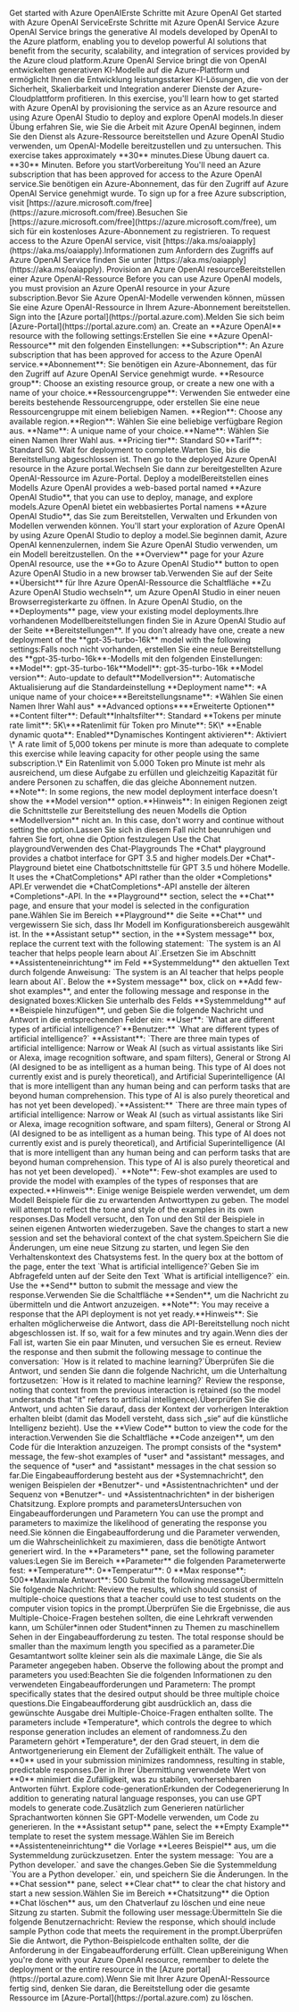 <?xml version="1.0" encoding="UTF-8"?>
<xliff xmlns="urn:oasis:names:tc:xliff:document:1.2" xmlns:xsi="http://www.w3.org/2001/XMLSchema-instance" version="1.2" xsi:schemaLocation="urn:oasis:names:tc:xliff:document:1.2 xliff-core-1.2-transitional.xsd">
  <file datatype="xml" original="markdown" source-language="en-US" target-language="de-DE">
    <header>
      <tool tool-id="JunoTransformer" tool-name="JunoTransformer" tool-version="1.0.0" tool-company="Microsoft"><transformer-options xmlns="urn:microsoft:content:juno:1.0"><option name="TargetXliffVersion" value="V1"/><option name="ArtToXliff" value="False"/><option name="UseParagraphMarker" value="False"/><option name="ExposeLinkTitleText" value="False"/><option name="ReplaceNewlineWithWhitespace" value="False"/><option name="LockAtSign" value="False"/><option name="ExposeImageTitleText" value="True"/><option name="LockBackslashEscapeChars" value="False"/><option name="PairHtmlTags" value="False"/><option name="TrimBoundingPhTags" value="False"/><option name="MergeAdjacentPhTags" value="False"/><option name="LinkifyHeaders" value="False"/></transformer-options></tool>
    </header>
    <body>
      <group id="content" extype="content">
        <group id="p101-PARA"><group id="s101-PARA"><trans-unit id="101" translate="yes" xml:space="preserve" restype="x-metadata">
          <source>Get started with Azure OpenAI</source><target>Erste Schritte mit Azure OpenAI</target>
        </trans-unit></group></group>
        <group id="p102-PARA"><group id="s102-PARA"><trans-unit id="102" translate="yes" xml:space="preserve">
          <source>Get started with Azure OpenAI Service</source><target>Erste Schritte mit Azure OpenAI Service</target>
        </trans-unit></group></group>
        <group id="p103-PARA"><group id="s103-PARA"><trans-unit id="103" translate="yes" xml:space="preserve">
          <source>Azure OpenAI Service brings the generative AI models developed by OpenAI to the Azure platform, enabling you to develop powerful AI solutions that benefit from the security, scalability, and integration of services provided by the Azure cloud platform.</source><target>Azure OpenAI Service bringt die von OpenAI entwickelten generativen KI-Modelle auf die Azure-Plattform und ermöglicht Ihnen die Entwicklung leistungsstarker KI-Lösungen, die von der Sicherheit, Skalierbarkeit und Integration anderer Dienste der Azure-Cloudplattform profitieren.</target>
        </trans-unit></group></group>
        <group id="p104-PARA"><group id="s104-PARA"><trans-unit id="104" translate="yes" xml:space="preserve">
          <source>In this exercise, you'll learn how to get started with Azure OpenAI by provisioning the service as an Azure resource and using Azure OpenAI Studio to deploy and explore OpenAI models.</source><target>In dieser Übung erfahren Sie, wie Sie die Arbeit mit Azure OpenAI beginnen, indem Sie den Dienst als Azure-Ressource bereitstellen und Azure OpenAI Studio verwenden, um OpenAI-Modelle bereitzustellen und zu untersuchen.</target>
        </trans-unit></group></group>
        <group id="p105-PARA"><group id="s105-PARA"><trans-unit id="105" translate="yes" xml:space="preserve">
          <source>This exercise takes approximately <bpt id="p1">**</bpt>30<ept id="p1">**</ept> minutes.</source><target>Diese Übung dauert ca. <bpt id="p1">**</bpt>30<ept id="p1">**</ept> Minuten.</target>
        </trans-unit></group></group>
        <group id="p106-PARA"><group id="s106-PARA"><trans-unit id="106" translate="yes" xml:space="preserve">
          <source>Before you start</source><target>Vorbereitung</target>
        </trans-unit></group></group>
        <group id="p107-PARA"><group id="s107-PARA"><trans-unit id="107" translate="yes" xml:space="preserve">
          <source>You'll need an Azure subscription that has been approved for access to the Azure OpenAI service.</source><target>Sie benötigen ein Azure-Abonnement, das für den Zugriff auf Azure OpenAI Service genehmigt wurde.</target>
        </trans-unit></group></group>
        <group id="p108-PARA"><group id="s108-PARA"><trans-unit id="108" translate="yes" xml:space="preserve">
          <source>To sign up for a free Azure subscription, visit <bpt id="p1">[</bpt><ph id="ph1">https://azure.microsoft.com/free</ph><ept id="p1">](https://azure.microsoft.com/free)</ept>.</source><target>Besuchen Sie <bpt id="p1">[</bpt><ph id="ph1">https://azure.microsoft.com/free</ph><ept id="p1">](https://azure.microsoft.com/free)</ept>, um sich für ein kostenloses Azure-Abonnement zu registrieren.</target>
        </trans-unit></group></group>
        <group id="p109-PARA"><group id="s109-PARA"><trans-unit id="109" translate="yes" xml:space="preserve">
          <source>To request access to the Azure OpenAI service, visit <bpt id="p1">[</bpt><ph id="ph1">https://aka.ms/oaiapply</ph><ept id="p1">](https://aka.ms/oaiapply)</ept>.</source><target>Informationen zum Anfordern des Zugriffs auf Azure OpenAI Service finden Sie unter <bpt id="p1">[</bpt><ph id="ph1">https://aka.ms/oaiapply</ph><ept id="p1">](https://aka.ms/oaiapply)</ept>.</target>
        </trans-unit></group></group>
        <group id="p110-PARA"><group id="s110-PARA"><trans-unit id="110" translate="yes" xml:space="preserve">
          <source>Provision an Azure OpenAI resource</source><target>Bereitstellen einer Azure OpenAI-Ressource</target>
        </trans-unit></group></group>
        <group id="p111-PARA"><group id="s111-PARA"><trans-unit id="111" translate="yes" xml:space="preserve">
          <source>Before you can use Azure OpenAI models, you must provision an Azure OpenAI resource in your Azure subscription.</source><target>Bevor Sie Azure OpenAI-Modelle verwenden können, müssen Sie eine Azure OpenAI-Ressource in Ihrem Azure-Abonnement bereitstellen.</target>
        </trans-unit></group></group>
        <group id="p112-PARA"><group id="s112-PARA"><trans-unit id="112" translate="yes" xml:space="preserve">
          <source>Sign into the <bpt id="p1">[</bpt>Azure portal<ept id="p1">](https://portal.azure.com)</ept>.</source><target>Melden Sie sich beim <bpt id="p1">[</bpt>Azure-Portal<ept id="p1">](https://portal.azure.com)</ept> an.</target>
        </trans-unit></group></group>
        <group id="p113-PARA"><group id="s113-PARA"><trans-unit id="113" translate="yes" xml:space="preserve">
          <source>Create an <bpt id="p1">**</bpt>Azure OpenAI<ept id="p1">**</ept> resource with the following settings:</source><target>Erstellen Sie eine <bpt id="p1">**</bpt>Azure OpenAI-Ressource<ept id="p1">**</ept> mit den folgenden Einstellungen:</target>
        </trans-unit></group></group>
        <group id="p114-PARA"><group id="s114-PARA"><trans-unit id="114" translate="yes" xml:space="preserve">
          <source><bpt id="p1">**</bpt>Subscription<ept id="p1">**</ept>: An Azure subscription that has been approved for access to the Azure OpenAI service.</source><target><bpt id="p1">**</bpt>Abonnement<ept id="p1">**</ept>: Sie benötigen ein Azure-Abonnement, das für den Zugriff auf Azure OpenAI Service genehmigt wurde.</target>
        </trans-unit></group></group>
        <group id="p115-PARA"><group id="s115-PARA"><trans-unit id="115" translate="yes" xml:space="preserve">
          <source><bpt id="p1">**</bpt>Resource group<ept id="p1">**</ept>: Choose an existing resource group, or create a new one with a name of your choice.</source><target><bpt id="p1">**</bpt>Ressourcengruppe<ept id="p1">**</ept>: Verwenden Sie entweder eine bereits bestehende Ressourcengruppe, oder erstellen Sie eine neue Ressourcengruppe mit einem beliebigen Namen.</target>
        </trans-unit></group></group>
        <group id="p116-PARA"><group id="s116-PARA"><trans-unit id="116" translate="yes" xml:space="preserve">
          <source><bpt id="p1">**</bpt>Region<ept id="p1">**</ept>: Choose any available region.</source><target><bpt id="p1">**</bpt>Region<ept id="p1">**</ept>: Wählen Sie eine beliebige verfügbare Region aus.</target>
        </trans-unit></group></group>
        <group id="p117-PARA"><group id="s117-PARA"><trans-unit id="117" translate="yes" xml:space="preserve">
          <source><bpt id="p1">**</bpt>Name<ept id="p1">**</ept>: A unique name of your choice.</source><target><bpt id="p1">**</bpt>Name<ept id="p1">**</ept>: Wählen Sie einen Namen Ihrer Wahl aus.</target>
        </trans-unit></group></group>
        <group id="p118-PARA"><group id="s118-PARA"><trans-unit id="118" translate="yes" xml:space="preserve">
          <source><bpt id="p1">**</bpt>Pricing tier<ept id="p1">**</ept>: Standard S0</source><target><bpt id="p1">**</bpt>Tarif<ept id="p1">**</ept>: Standard S0.</target>
        </trans-unit></group></group>
        <group id="p119-PARA"><group id="s119-PARA"><trans-unit id="119" translate="yes" xml:space="preserve">
          <source>Wait for deployment to complete.</source><target>Warten Sie, bis die Bereitstellung abgeschlossen ist.</target>
        </trans-unit></group></group>
        <group id="p120-PARA"><group id="s120-PARA"><trans-unit id="120" translate="yes" xml:space="preserve">
          <source>Then go to the deployed Azure OpenAI resource in the Azure portal.</source><target>Wechseln Sie dann zur bereitgestellten Azure OpenAI-Ressource im Azure-Portal.</target>
        </trans-unit></group></group>
        <group id="p121-PARA"><group id="s121-PARA"><trans-unit id="121" translate="yes" xml:space="preserve">
          <source>Deploy a model</source><target>Bereitstellen eines Modells</target>
        </trans-unit></group></group>
        <group id="p122-PARA"><group id="s122-PARA"><trans-unit id="122" translate="yes" xml:space="preserve">
          <source>Azure OpenAI provides a web-based portal named <bpt id="p1">**</bpt>Azure OpenAI Studio<ept id="p1">**</ept>, that you can use to deploy, manage, and explore models.</source><target>Azure OpenAI bietet ein webbasiertes Portal namens <bpt id="p1">**</bpt>Azure OpenAI Studio<ept id="p1">**</ept>, das Sie zum Bereitstellen, Verwalten und Erkunden von Modellen verwenden können.</target>
        </trans-unit></group></group>
        <group id="p123-PARA"><group id="s123-PARA"><trans-unit id="123" translate="yes" xml:space="preserve">
          <source>You'll start your exploration of Azure OpenAI by using Azure OpenAI Studio to deploy a model.</source><target>Sie beginnen damit, Azure OpenAI kennenzulernen, indem Sie Azure OpenAI Studio verwenden, um ein Modell bereitzustellen.</target>
        </trans-unit></group></group>
        <group id="p124-PARA"><group id="s124-PARA"><trans-unit id="124" translate="yes" xml:space="preserve">
          <source>On the <bpt id="p1">**</bpt>Overview<ept id="p1">**</ept> page for your Azure OpenAI resource, use the <bpt id="p2">**</bpt>Go to Azure OpenAI Studio<ept id="p2">**</ept> button to open Azure OpenAI Studio in a new browser tab.</source><target>Verwenden Sie auf der Seite <bpt id="p1">**</bpt>Übersicht<ept id="p1">**</ept> für Ihre Azure OpenAI-Ressource die Schaltfläche <bpt id="p2">**</bpt>Zu Azure OpenAI Studio wechseln<ept id="p2">**</ept>, um Azure OpenAI Studio in einer neuen Browserregisterkarte zu öffnen.</target>
        </trans-unit></group></group>
        <group id="p125-PARA"><group id="s125-PARA"><trans-unit id="125" translate="yes" xml:space="preserve">
          <source>In Azure OpenAI Studio, on the <bpt id="p1">**</bpt>Deployments<ept id="p1">**</ept> page, view your existing model deployments.</source><target>Ihre vorhandenen Modellbereitstellungen finden Sie in Azure OpenAI Studio auf der Seite <bpt id="p1">**</bpt>Bereitstellungen<ept id="p1">**</ept>.</target>
        </trans-unit></group></group>
        <group id="p126-PARA"><group id="s126-PARA"><trans-unit id="126" translate="yes" xml:space="preserve">
          <source>If you don't already have one, create a new deployment of the <bpt id="p1">**</bpt>gpt-35-turbo-16k<ept id="p1">**</ept> model with the following settings:</source><target>Falls noch nicht vorhanden, erstellen Sie eine neue Bereitstellung des <bpt id="p1">**</bpt>gpt-35-turbo-16k<ept id="p1">**</ept>-Modells mit den folgenden Einstellungen:</target>
        </trans-unit></group></group>
        <group id="p127-PARA"><group id="s127-PARA"><trans-unit id="127" translate="yes" xml:space="preserve">
          <source><bpt id="p1">**</bpt>Model<ept id="p1">**</ept>: gpt-35-turbo-16k</source><target><bpt id="p1">**</bpt>Modell<ept id="p1">**</ept>: gpt-35-turbo-16k</target>
        </trans-unit></group></group>
        <group id="p128-PARA"><group id="s128-PARA"><trans-unit id="128" translate="yes" xml:space="preserve">
          <source><bpt id="p1">**</bpt>Model version<ept id="p1">**</ept>: Auto-update to default</source><target><bpt id="p1">**</bpt>Modellversion<ept id="p1">**</ept>: Automatische Aktualisierung auf die Standardeinstellung</target>
        </trans-unit></group></group>
        <group id="p129-PARA"><group id="s129-PARA"><trans-unit id="129" translate="yes" xml:space="preserve">
          <source><bpt id="p1">**</bpt>Deployment name<ept id="p1">**</ept>: <bpt id="p2">*</bpt>A unique name of your choice<ept id="p2">*</ept></source><target><bpt id="p1">**</bpt>Bereitstellungsname<ept id="p1">**</ept>: <bpt id="p2">*</bpt>Wählen Sie einen Namen Ihrer Wahl aus<ept id="p2">*</ept></target>
        </trans-unit></group></group>
        <group id="p130-PARA"><group id="s130-PARA"><trans-unit id="130" translate="yes" xml:space="preserve">
          <source><bpt id="p1">**</bpt>Advanced options<ept id="p1">**</ept></source><target><bpt id="p1">**</bpt>Erweiterte Optionen<ept id="p1">**</ept></target>
        </trans-unit></group></group>
        <group id="p131-PARA"><group id="s131-PARA"><trans-unit id="131" translate="yes" xml:space="preserve">
          <source><bpt id="p1">**</bpt>Content filter<ept id="p1">**</ept>: Default</source><target><bpt id="p1">**</bpt>Inhaltsfilter<ept id="p1">**</ept>: Standard</target>
        </trans-unit></group></group>
        <group id="p132-PARA"><group id="s132-PARA"><trans-unit id="132" translate="yes" xml:space="preserve">
          <source><bpt id="p1">**</bpt>Tokens per minute rate limit<ept id="p1">**</ept>: 5K<ph id="ph1">\*</ph></source><target><bpt id="p1">**</bpt>Ratenlimit für Token pro Minute<ept id="p1">**</ept>: 5K<ph id="ph1">\*</ph></target>
        </trans-unit></group></group>
        <group id="p133-PARA"><group id="s133-PARA"><trans-unit id="133" translate="yes" xml:space="preserve">
          <source><bpt id="p1">**</bpt>Enable dynamic quota<ept id="p1">**</ept>: Enabled</source><target><bpt id="p1">**</bpt>Dynamisches Kontingent aktivieren<ept id="p1">**</ept>: Aktiviert</target>
        </trans-unit></group></group>
        <group id="p134-PARA"><group id="s134-PARA"><trans-unit id="134" translate="yes" xml:space="preserve">
          <source><ph id="ph1">\*</ph> A rate limit of 5,000 tokens per minute is more than adequate to complete this exercise while leaving capacity for other people using the same subscription.</source><target><ph id="ph1">\*</ph> Ein Ratenlimit von 5.000 Token pro Minute ist mehr als ausreichend, um diese Aufgabe zu erfüllen und gleichzeitig Kapazität für andere Personen zu schaffen, die das gleiche Abonnement nutzen.</target>
        </trans-unit></group></group>
        <group id="p135-PARA"><group id="s135-PARA"><trans-unit id="135" translate="yes" xml:space="preserve">
          <source><bpt id="p1">**</bpt>Note<ept id="p1">**</ept>: In some regions, the new model deployment interface doesn't show the <bpt id="p2">**</bpt>Model version<ept id="p2">**</ept> option.</source><target><bpt id="p1">**</bpt>Hinweis<ept id="p1">**</ept>: In einigen Regionen zeigt die Schnittstelle zur Bereitstellung des neuen Modells die Option <bpt id="p2">**</bpt>Modellversion<ept id="p2">**</ept> nicht an.</target>
        </trans-unit></group></group>
        <group id="p136-PARA"><group id="s136-PARA"><trans-unit id="136" translate="yes" xml:space="preserve">
          <source>In this case, don't worry and continue without setting the option.</source><target>Lassen Sie sich in diesem Fall nicht beunruhigen und fahren Sie fort, ohne die Option festzulegen</target>
        </trans-unit></group></group>
        <group id="p137-PARA"><group id="s137-PARA"><trans-unit id="137" translate="yes" xml:space="preserve">
          <source>Use the Chat playground</source><target>Verwenden des Chat-Playgrounds</target>
        </trans-unit></group></group>
        <group id="p138-PARA"><group id="s138-PARA"><trans-unit id="138" translate="yes" xml:space="preserve">
          <source>The <bpt id="p1">*</bpt>Chat<ept id="p1">*</ept> playground provides a chatbot interface for GPT 3.5 and higher models.</source><target>Der <bpt id="p1">*</bpt>Chat<ept id="p1">*</ept>-Playground bietet eine Chatbotschnittstelle für GPT 3.5 und höhere Modelle.</target>
        </trans-unit></group></group>
        <group id="p139-PARA"><group id="s139-PARA"><trans-unit id="139" translate="yes" xml:space="preserve">
          <source>It uses the <bpt id="p1">*</bpt>ChatCompletions<ept id="p1">*</ept> API rather than the older <bpt id="p2">*</bpt>Completions<ept id="p2">*</ept> API.</source><target>Er verwendet die <bpt id="p1">*</bpt>ChatCompletions<ept id="p1">*</ept>-API anstelle der älteren <bpt id="p2">*</bpt>Completions<ept id="p2">*</ept>-API.</target>
        </trans-unit></group></group>
        <group id="p140-PARA"><group id="s140-PARA"><trans-unit id="140" translate="yes" xml:space="preserve">
          <source>In the <bpt id="p1">**</bpt>Playground<ept id="p1">**</ept> section, select the <bpt id="p2">**</bpt>Chat<ept id="p2">**</ept> page, and ensure that your model is selected in the configuration pane.</source><target>Wählen Sie im Bereich <bpt id="p1">**</bpt>Playground<ept id="p1">**</ept> die Seite <bpt id="p2">**</bpt>Chat<ept id="p2">**</ept> und vergewissern Sie sich, dass Ihr Modell im Konfigurationsbereich ausgewählt ist.</target>
        </trans-unit></group></group>
        <group id="p141-PARA"><group id="s141-PARA"><trans-unit id="141" translate="yes" xml:space="preserve">
          <source>In the <bpt id="p1">**</bpt>Assistant setup<ept id="p1">**</ept> section, in the <bpt id="p2">**</bpt>System message<ept id="p2">**</ept> box, replace the current text with the following statement: <ph id="ph1">`The system is an AI teacher that helps people learn about AI`</ph>.</source><target>Ersetzen Sie im Abschnitt <bpt id="p1">**</bpt>Assistenteneinrichtung<ept id="p1">**</ept> im Feld <bpt id="p2">**</bpt>Systemmeldung<ept id="p2">**</ept> den aktuellen Text durch folgende Anweisung: <ph id="ph1">`The system is an AI teacher that helps people learn about AI`</ph>.</target>
        </trans-unit></group></group>
        <group id="p142-PARA"><group id="s142-PARA"><trans-unit id="142" translate="yes" xml:space="preserve">
          <source>Below the <bpt id="p1">**</bpt>System message<ept id="p1">**</ept> box, click on <bpt id="p2">**</bpt>Add few-shot examples<ept id="p2">**</ept>, and enter the following message and response in the designated boxes:</source><target>Klicken Sie unterhalb des Felds <bpt id="p1">**</bpt>Systemmeldung<ept id="p1">**</ept> auf <bpt id="p2">**</bpt>Beispiele hinzufügen<ept id="p2">**</ept>, und geben Sie die folgende Nachricht und Antwort in die entsprechenden Felder ein:</target>
        </trans-unit></group></group>
        <group id="p143-PARA"><group id="s143-PARA"><trans-unit id="143" translate="yes" xml:space="preserve">
          <source><bpt id="p1">**</bpt>User<ept id="p1">**</ept>: <ph id="ph1">`What are different types of artificial intelligence?`</ph></source><target><bpt id="p1">**</bpt>Benutzer:<ept id="p1">**</ept> <ph id="ph1">`What are different types of artificial intelligence?`</ph></target>
        </trans-unit></group></group>
        <group id="p144-PARA"><group id="s144-PARA"><trans-unit id="144" translate="yes" xml:space="preserve">
          <source><bpt id="p1">**</bpt>Assistant<ept id="p1">**</ept>: <ph id="ph1">`There are three main types of artificial intelligence: Narrow or Weak AI (such as virtual assistants like Siri or Alexa, image recognition software, and spam filters), General or Strong AI (AI designed to be as intelligent as a human being. This type of AI does not currently exist and is purely theoretical), and Artificial Superintelligence (AI that is more intelligent than any human being and can perform tasks that are beyond human comprehension. This type of AI is also purely theoretical and has not yet been developed).`</ph></source><target><bpt id="p1">**</bpt>Assistent:<ept id="p1">**</ept> <ph id="ph1">`There are three main types of artificial intelligence: Narrow or Weak AI (such as virtual assistants like Siri or Alexa, image recognition software, and spam filters), General or Strong AI (AI designed to be as intelligent as a human being. This type of AI does not currently exist and is purely theoretical), and Artificial Superintelligence (AI that is more intelligent than any human being and can perform tasks that are beyond human comprehension. This type of AI is also purely theoretical and has not yet been developed).`</ph></target>
        </trans-unit></group></group>
        <group id="p145-PARA"><group id="s145-PARA"><trans-unit id="145" translate="yes" xml:space="preserve">
          <source><bpt id="p1">**</bpt>Note<ept id="p1">**</ept>: Few-shot examples are used to provide the model with examples of the types of responses that are expected.</source><target><bpt id="p1">**</bpt>Hinweis<ept id="p1">**</ept>: Einige wenige Beispiele werden verwendet, um dem Modell Beispiele für die zu erwartenden Antworttypen zu geben.</target>
        </trans-unit></group></group>
        <group id="p146-PARA"><group id="s146-PARA"><trans-unit id="146" translate="yes" xml:space="preserve">
          <source>The model will attempt to reflect the tone and style of the examples in its own responses.</source><target>Das Modell versucht, den Ton und den Stil der Beispiele in seinen eigenen Antworten wiederzugeben.</target>
        </trans-unit></group></group>
        <group id="p147-PARA"><group id="s147-PARA"><trans-unit id="147" translate="yes" xml:space="preserve">
          <source>Save the changes to start a new session and set the behavioral context of the chat system.</source><target>Speichern Sie die Änderungen, um eine neue Sitzung zu starten, und legen Sie den Verhaltenskontext des Chatsystems fest.</target>
        </trans-unit></group></group>
        <group id="p148-PARA"><group id="s148-PARA"><trans-unit id="148" translate="yes" xml:space="preserve">
          <source>In the query box at the bottom of the page, enter the text <ph id="ph1">`What is artificial intelligence?`</ph></source><target>Geben Sie im Abfragefeld unten auf der Seite den Text <ph id="ph1">`What is artificial intelligence?`</ph> ein.</target>
        </trans-unit></group></group>
        <group id="p149-PARA"><group id="s149-PARA"><trans-unit id="149" translate="yes" xml:space="preserve">
          <source>Use the <bpt id="p1">**</bpt>Send<ept id="p1">**</ept> button to submit the message and view the response.</source><target>Verwenden Sie die Schaltfläche <bpt id="p1">**</bpt>Senden<ept id="p1">**</ept>, um die Nachricht zu übermitteln und die Antwort anzuzeigen.</target>
        </trans-unit></group></group>
        <group id="p150-PARA"><group id="s150-PARA"><trans-unit id="150" translate="yes" xml:space="preserve">
          <source><bpt id="p1">**</bpt>Note<ept id="p1">**</ept>: You may receive a response that the API deployment is not yet ready.</source><target><bpt id="p1">**</bpt>Hinweis<ept id="p1">**</ept>: Sie erhalten möglicherweise die Antwort, dass die API-Bereitstellung noch nicht abgeschlossen ist.</target>
        </trans-unit></group></group>
        <group id="p151-PARA"><group id="s151-PARA"><trans-unit id="151" translate="yes" xml:space="preserve">
          <source>If so, wait for a few minutes and try again.</source><target>Wenn dies der Fall ist, warten Sie ein paar Minuten, und versuchen Sie es erneut.</target>
        </trans-unit></group></group>
        <group id="p152-PARA"><group id="s152-PARA"><trans-unit id="152" translate="yes" xml:space="preserve">
          <source>Review the response and then submit the following message to continue the conversation: <ph id="ph1">`How is it related to machine learning?`</ph></source><target>Überprüfen Sie die Antwort, und senden Sie dann die folgende Nachricht, um die Unterhaltung fortzusetzen: <ph id="ph1">`How is it related to machine learning?`</ph></target>
        </trans-unit></group></group>
        <group id="p153-PARA"><group id="s153-PARA"><trans-unit id="153" translate="yes" xml:space="preserve">
          <source>Review the response, noting that context from the previous interaction is retained (so the model understands that "it" refers to artificial intelligence).</source><target>Überprüfen Sie die Antwort, und achten Sie darauf, dass der Kontext der vorherigen Interaktion erhalten bleibt (damit das Modell versteht, dass sich „sie“ auf die künstliche Intelligenz bezieht).</target>
        </trans-unit></group></group>
        <group id="p154-PARA"><group id="s154-PARA"><trans-unit id="154" translate="yes" xml:space="preserve">
          <source>Use the <bpt id="p1">**</bpt>View Code<ept id="p1">**</ept> button to view the code for the interaction.</source><target>Verwenden Sie die Schaltfläche <bpt id="p1">**</bpt>Code anzeigen<ept id="p1">**</ept>, um den Code für die Interaktion anzuzeigen.</target>
        </trans-unit></group></group>
        <group id="p155-PARA"><group id="s155-PARA"><trans-unit id="155" translate="yes" xml:space="preserve">
          <source>The prompt consists of the <bpt id="p1">*</bpt>system<ept id="p1">*</ept> message, the few-shot examples of <bpt id="p2">*</bpt>user<ept id="p2">*</ept> and <bpt id="p3">*</bpt>assistant<ept id="p3">*</ept> messages, and the sequence of <bpt id="p4">*</bpt>user<ept id="p4">*</ept> and <bpt id="p5">*</bpt>assistant<ept id="p5">*</ept> messages in the chat session so far.</source><target>Die Eingabeaufforderung besteht aus der <bpt id="p1">*</bpt>Systemnachricht<ept id="p1">*</ept>, den wenigen Beispielen der <bpt id="p2">*</bpt>Benutzer<ept id="p2">*</ept>- und <bpt id="p3">*</bpt>Assistentnachrichten<ept id="p3">*</ept> und der Sequenz von <bpt id="p4">*</bpt>Benutzer<ept id="p4">*</ept>- und <bpt id="p5">*</bpt>Assistentnachrichten<ept id="p5">*</ept> in der bisherigen Chatsitzung.</target>
        </trans-unit></group></group>
        <group id="p156-PARA"><group id="s156-PARA"><trans-unit id="156" translate="yes" xml:space="preserve">
          <source>Explore prompts and parameters</source><target>Untersuchen von Eingabeaufforderungen und Parametern</target>
        </trans-unit></group></group>
        <group id="p157-PARA"><group id="s157-PARA"><trans-unit id="157" translate="yes" xml:space="preserve">
          <source>You can use the prompt and parameters to maximize the likelihood of generating the response you need.</source><target>Sie können die Eingabeaufforderung und die Parameter verwenden, um die Wahrscheinlichkeit zu maximieren, dass die benötigte Antwort generiert wird.</target>
        </trans-unit></group></group>
        <group id="p158-PARA"><group id="s158-PARA"><trans-unit id="158" translate="yes" xml:space="preserve">
          <source>In the <bpt id="p1">**</bpt>Parameters<ept id="p1">**</ept> pane, set the following parameter values:</source><target>Legen Sie im Bereich <bpt id="p1">**</bpt>Parameter<ept id="p1">**</ept> die folgenden Parameterwerte fest:</target>
        </trans-unit></group></group>
        <group id="p159-PARA"><group id="s159-PARA"><trans-unit id="159" translate="yes" xml:space="preserve">
          <source><bpt id="p1">**</bpt>Temperature<ept id="p1">**</ept>: 0</source><target><bpt id="p1">**</bpt>Temperatur<ept id="p1">**</ept>: 0</target>
        </trans-unit></group></group>
        <group id="p160-PARA"><group id="s160-PARA"><trans-unit id="160" translate="yes" xml:space="preserve">
          <source><bpt id="p1">**</bpt>Max response<ept id="p1">**</ept>: 500</source><target><bpt id="p1">**</bpt>Maximale Antwort<ept id="p1">**</ept>: 500</target>
        </trans-unit></group></group>
        <group id="p161-PARA"><group id="s161-PARA"><trans-unit id="161" translate="yes" xml:space="preserve">
          <source>Submit the following message</source><target>Übermitteln Sie folgende Nachricht:</target>
        </trans-unit></group></group>
        <group id="p162-PARA"><group id="s162-PARA"><trans-unit id="162" translate="yes" xml:space="preserve">
          <source>Review the results, which should consist of multiple-choice questions that a teacher could use to test students on the computer vision topics in the prompt.</source><target>Überprüfen Sie die Ergebnisse, die aus Multiple-Choice-Fragen bestehen sollten, die eine Lehrkraft verwenden kann, um Schüler*innen oder Student*innen zu Themen zu maschinellem Sehen in der Eingabeaufforderung zu testen.</target>
        </trans-unit></group></group>
        <group id="p163-PARA"><group id="s163-PARA"><trans-unit id="163" translate="yes" xml:space="preserve">
          <source>The total response should be smaller than the maximum length you specified as a parameter.</source><target>Die Gesamtantwort sollte kleiner sein als die maximale Länge, die Sie als Parameter angegeben haben.</target>
        </trans-unit></group></group>
        <group id="p164-PARA"><group id="s164-PARA"><trans-unit id="164" translate="yes" xml:space="preserve">
          <source>Observe the following about the prompt and parameters you used:</source><target>Beachten Sie die folgenden Informationen zu den verwendeten Eingabeaufforderungen und Parametern:</target>
        </trans-unit></group></group>
        <group id="p165-PARA"><group id="s165-PARA"><trans-unit id="165" translate="yes" xml:space="preserve">
          <source>The prompt specifically states that the desired output should be three multiple choice questions.</source><target>Die Eingabeaufforderung gibt ausdrücklich an, dass die gewünschte Ausgabe drei Multiple-Choice-Fragen enthalten sollte.</target>
        </trans-unit></group></group>
        <group id="p166-PARA"><group id="s166-PARA"><trans-unit id="166" translate="yes" xml:space="preserve">
          <source>The parameters include <bpt id="p1">*</bpt>Temperature<ept id="p1">*</ept>, which controls the degree to which response generation includes an element of randomness.</source><target>Zu den Parametern gehört <bpt id="p1">*</bpt>Temperature<ept id="p1">*</ept>, der den Grad steuert, in dem die Antwortgenerierung ein Element der Zufälligkeit enthält.</target>
        </trans-unit></group></group>
        <group id="p167-PARA"><group id="s167-PARA"><trans-unit id="167" translate="yes" xml:space="preserve">
          <source>The value of <bpt id="p1">**</bpt>0<ept id="p1">**</ept> used in your submission minimizes randomness, resulting in stable, predictable responses.</source><target>Der in Ihrer Übermittlung verwendete Wert von <bpt id="p1">**</bpt>0<ept id="p1">**</ept> minimiert die Zufälligkeit, was zu stabilen, vorhersehbaren Antworten führt.</target>
        </trans-unit></group></group>
        <group id="p168-PARA"><group id="s168-PARA"><trans-unit id="168" translate="yes" xml:space="preserve">
          <source>Explore code-generation</source><target>Erkunden der Codegenerierung</target>
        </trans-unit></group></group>
        <group id="p169-PARA"><group id="s169-PARA"><trans-unit id="169" translate="yes" xml:space="preserve">
          <source>In addition to generating natural language responses, you can use GPT models to generate code.</source><target>Zusätzlich zum Generieren natürlicher Sprachantworten können Sie GPT-Modelle verwenden, um Code zu generieren.</target>
        </trans-unit></group></group>
        <group id="p170-PARA"><group id="s170-PARA"><trans-unit id="170" translate="yes" xml:space="preserve">
          <source>In the <bpt id="p1">**</bpt>Assistant setup<ept id="p1">**</ept> pane, select the <bpt id="p2">**</bpt>Empty Example<ept id="p2">**</ept> template to reset the system message.</source><target>Wählen Sie im Bereich <bpt id="p1">**</bpt>Assistenteneinrichtung<ept id="p1">**</ept> die Vorlage <bpt id="p2">**</bpt>Leeres Beispiel<ept id="p2">**</ept> aus, um die Systemmeldung zurückzusetzen.</target>
        </trans-unit></group></group>
        <group id="p171-PARA"><group id="s171-PARA"><trans-unit id="171" translate="yes" xml:space="preserve">
          <source>Enter the system message: <ph id="ph1">`You are a Python developer.`</ph> and save the changes.</source><target>Geben Sie die Systemmeldung <ph id="ph1">`You are a Python developer.`</ph> ein, und speichern Sie die Änderungen.</target>
        </trans-unit></group></group>
        <group id="p172-PARA"><group id="s172-PARA"><trans-unit id="172" translate="yes" xml:space="preserve">
          <source>In the <bpt id="p1">**</bpt>Chat session<ept id="p1">**</ept> pane, select <bpt id="p2">**</bpt>Clear chat<ept id="p2">**</ept> to clear the chat history and start a new session.</source><target>Wählen Sie im Bereich <bpt id="p1">**</bpt>Chatsitzung<ept id="p1">**</ept> die Option <bpt id="p2">**</bpt>Chat löschen<ept id="p2">**</ept> aus, um den Chatverlauf zu löschen und eine neue Sitzung zu starten.</target>
        </trans-unit></group></group>
        <group id="p173-PARA"><group id="s173-PARA"><trans-unit id="173" translate="yes" xml:space="preserve">
          <source>Submit the following user message:</source><target>Übermitteln Sie die folgende Benutzernachricht:</target>
        </trans-unit></group></group>
        <group id="p174-PARA"><group id="s174-PARA"><trans-unit id="174" translate="yes" xml:space="preserve">
          <source>Review the response, which should include sample Python code that meets the requirement in the prompt.</source><target>Überprüfen Sie die Antwort, die Python-Beispielcode enthalten sollte, der die Anforderung in der Eingabeaufforderung erfüllt.</target>
        </trans-unit></group></group>
        <group id="p175-PARA"><group id="s175-PARA"><trans-unit id="175" translate="yes" xml:space="preserve">
          <source>Clean up</source><target>Bereinigung</target>
        </trans-unit></group></group>
        <group id="p176-PARA"><group id="s176-PARA"><trans-unit id="176" translate="yes" xml:space="preserve">
          <source>When you're done with your Azure OpenAI resource, remember to delete the deployment or the entire resource in the <bpt id="p1">[</bpt>Azure portal<ept id="p1">](https://portal.azure.com)</ept>.</source><target>Wenn Sie mit Ihrer Azure OpenAI-Ressource fertig sind, denken Sie daran, die Bereitstellung oder die gesamte Ressource im <bpt id="p1">[</bpt>Azure-Portal<ept id="p1">](https://portal.azure.com)</ept> zu löschen.</target>
        </trans-unit></group></group>
      </group>
    </body>
  </file>
</xliff>